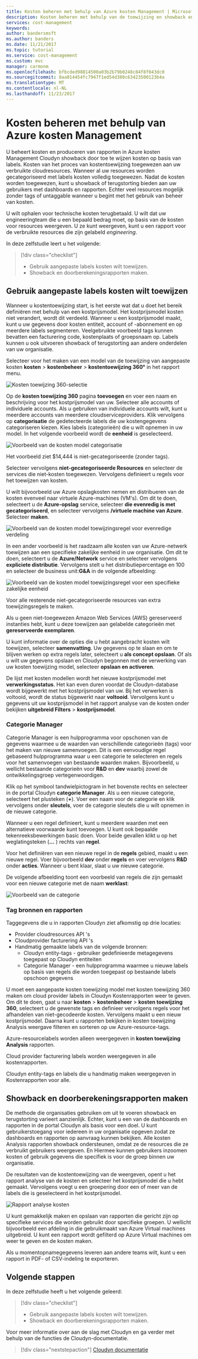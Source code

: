 ```yaml
---
title: Kosten beheren met behulp van Azure kosten Management | Microsoft Docs
description: Kosten beheren met behulp van de toewijzing en showback en terugstorting Kostenrapporten.
services: cost-management
keywords: 
author: bandersmsft
ms.author: banders
ms.date: 11/21/2017
ms.topic: tutorial
ms.service: cost-management
ms.custom: mvc
manager: carmonm
ms.openlocfilehash: bfbcded98814500a03b2b79b0248c84f8f043dc0
ms.sourcegitcommit: 8aa014454fc7947f1ed54d380c63423500123b4a
ms.translationtype: MT
ms.contentlocale: nl-NL
ms.lasthandoff: 11/23/2017
---
```

# <a name="manage-costs-by-using-azure-cost-management"></a>Kosten beheren met behulp van Azure kosten Management

U beheert kosten en produceren van rapporten in Azure kosten Management Cloudyn showback door toe te wijzen kosten op basis van labels. Kosten van het proces van kostentoewijzing toegewezen aan uw verbruikte cloudresources. Wanneer al uw resources worden gecategoriseerd met labels kosten volledig toegewezen. Nadat de kosten worden toegewezen, kunt u showback of terugstorting bieden aan uw gebruikers met dashboards en rapporten. Echter veel resources mogelijk zonder tags of untaggable wanneer u begint met het gebruik van beheer van kosten.

U wilt ophalen voor technische kosten terugbetaald. U wilt dat uw engineeringteam die u een bepaald bedrag moet, op basis van de kosten voor resources weergeven. U ze kunt weergeven, kunt u een rapport voor de verbruikte resources die zijn gelabeld *engineering*.

In deze zelfstudie leert u het volgende:

> [!div class="checklist"]
> * Gebruik aangepaste labels kosten wilt toewijzen.
> * Showback en doorberekeningsrapporten maken.

## <a name="use-custom-tags-to-allocate-costs"></a>Gebruik aangepaste labels kosten wilt toewijzen

Wanneer u kostentoewijzing start, is het eerste wat dat u doet het bereik definiëren met behulp van een kostprijsmodel. Het kostprijsmodel kosten niet verandert, wordt dit verdeeld. Wanneer u een kostprijsmodel maakt, kunt u uw gegevens door kosten entiteit, account of -abonnement en op meerdere labels segmenteren. Veelgebruikte voorbeeld tags kunnen bevatten een facturering code, kostenplaats of groepsnaam op. Labels kunnen u ook uitvoeren showback of terugstorting aan andere onderdelen van uw organisatie.

Selecteer voor het maken van een model van de toewijzing van aangepaste kosten **kosten** &gt; **kostenbeheer** &gt; **kostentoewijzing 360°** in het rapport menu.

![Kosten toewijzing 360-selectie](./media/tutorial-manage-costs/cost-allocation-360.png)

Op de **kosten toewijzing 360** pagina **toevoegen** en voer een naam en beschrijving voor het kostprijsmodel van uw. Selecteer alle accounts of individuele accounts. Als u gebruiken van individuele accounts wilt, kunt u meerdere accounts van meerdere cloudserviceproviders. Klik vervolgens op **categorisatie** de gedetecteerde labels die uw kostengegevens categoriseren kiezen. Kies labels (categorieën) die u wilt opnemen in uw model. In het volgende voorbeeld wordt de **eenheid** is geselecteerd.

![Voorbeeld van de kosten model categorisatie](./media/tutorial-manage-costs/cost-model01.png)



Het voorbeeld ziet $14,444 is niet-gecategoriseerde (zonder tags).

Selecteer vervolgens **niet-gecategoriseerde Resources** en selecteer de services die niet-kosten toegewezen. Vervolgens definieert u regels voor het toewijzen van kosten.

U wilt bijvoorbeeld uw Azure opslagkosten nemen en distribueren van de kosten evenveel naar virtuele Azure-machines (VM's). Om dit te doen, selecteert u de **Azure-opslag** service, selecteer **die evenredig is met gecategoriseerd**, en selecteer vervolgens **/virtuele machine van Azure**. Selecteer **maken**.

![Voorbeeld van de kosten model toewijzingsregel voor evenredige verdeling](./media/tutorial-manage-costs/cost-model02.png)



In een ander voorbeeld is het raadzaam alle kosten van uw Azure-netwerk toewijzen aan een specifieke zakelijke eenheid in uw organisatie. Om dit te doen, selecteert u de **Azure/Network** service en selecteer vervolgens **expliciete distributie**. Vervolgens stelt u het distributiepercentage en 100 en selecteer de business unit:**G&amp;A** in de volgende afbeelding:

![Voorbeeld van de kosten model toewijzingsregel voor een specifieke zakelijke eenheid](./media/tutorial-manage-costs/cost-model03.png)



Voor alle resterende niet-gecategoriseerde resources van extra toewijzingsregels te maken.

Als u geen niet-toegewezen Amazon Web Services (AWS) gereserveerd instanties hebt, kunt u deze toewijzen aan gelabelde categorieën met **gereserveerde exemplaren**.

U kunt informatie over de opties die u hebt aangebracht kosten wilt toewijzen, selecteer **samenvatting**. Uw gegevens op te slaan en om te blijven werken op extra regels later, selecteert u **als concept opslaan**. Of als u wilt uw gegevens opslaan en Cloudyn begonnen met de verwerking van uw kosten toewijzing model, selecteer **opslaan en activeren**.

De lijst met kosten modellen wordt het nieuwe kostprijsmodel met **verwerkingsstatus**. Het kan even duren voordat de Cloudyn-database wordt bijgewerkt met het kostprijsmodel van uw. Bij het verwerken is voltooid, wordt de status bijgewerkt naar **voltooid**. Vervolgens kunt u gegevens uit uw kostprijsmodel in het rapport analyse van de kosten onder bekijken **uitgebreid Filters** &gt; **kostprijsmodel**.

### <a name="category-manager"></a>Categorie Manager

Categorie Manager is een hulpprogramma voor opschonen van de gegevens waarmee u de waarden van verschillende categorieën (tags) voor het maken van nieuwe samenvoegen. Dit is een eenvoudige regel gebaseerd hulpprogramma waar u een categorie te selecteren en regels voor het samenvoegen van bestaande waarden maken. Bijvoorbeeld, u wellicht bestaande categorieën voor **R&amp;D** en **dev** waarbij zowel de ontwikkelingsgroep vertegenwoordigen.

Klik op het symbool tandwielpictogram in het bovenste rechts en selecteer in de portal Cloudyn **categorie Manager**. Als u een nieuwe categorie, selecteert het plusteken (**+**). Voer een naam voor de categorie en klik vervolgens onder **sleutels**, voer de categorie sleutels die u wilt opnemen in de nieuwe categorie.

Wanneer u een regel definieert, kunt u meerdere waarden met een alternatieve voorwaarde kunt toevoegen. U kunt ook bepaalde tekenreeksbewerkingen basic doen. Voor beide gevallen klikt u op het weglatingsteken (**...** ) rechts van **regel**.

Voor het definiëren van een nieuwe regel in de **regels** gebied, maakt u een nieuwe regel. Voer bijvoorbeeld **dev** onder **regels** en voer vervolgens **R&amp;D** onder **acties**. Wanneer u bent klaar, slaat u uw nieuwe categorie.

De volgende afbeelding toont een voorbeeld van regels die zijn gemaakt voor een nieuwe categorie met de naam **werklast**:

![Voorbeeld van de categorie](./media/tutorial-manage-costs/category01.png)

### <a name="tag-sources-and-reports"></a>Tag bronnen en rapporten

Taggegevens die u in rapporten Cloudyn ziet afkomstig op drie locaties:

- Provider cloudresources API 's
- Cloudprovider facturering API 's
- Handmatig gemaakte labels van de volgende bronnen:
    - Cloudyn entity-tags - gebruiker gedefinieerde metagegevens toegepast op Cloudyn entiteiten
    - Categorie Manager - een hulpprogramma waarmee u nieuwe labels op basis van regels die worden toegepast op bestaande labels opschoon gegevens

U moet een aangepaste kosten toewijzing model met kosten toewijzing 360 maken om cloud provider labels in Cloudyn Kostenrapporten weer te geven. Om dit te doen, gaat u naar **kosten** > **kostenbeheer** > **kosten toewijzing 360**, selecteert u de gewenste tags en definieer vervolgens regels voor het afhandelen van niet-gecodeerde kosten. Vervolgens maakt u een nieuw kostprijsmodel. Daarna kunt u rapporten bekijken in kosten toewijzing Analysis weergave filteren en sorteren op uw Azure-resource-tags.

Azure-resourcelabels worden alleen weergegeven in **kosten toewijzing Analysis** rapporten.

Cloud provider facturering labels worden weergegeven in alle kostenrapporten.

Cloudyn entity-tags en labels die u handmatig maken weergegeven in Kostenrapporten voor alle.


## <a name="create-showback-and-chargeback-reports"></a>Showback en doorberekeningsrapporten maken

De methode die organisaties gebruiken om uit te voeren showback en terugstorting varieert aanzienlijk. Echter, kunt u een van de dashboards en rapporten in de portal Cloudyn als basis voor een doel. U kunt gebruikerstoegang voor iedereen in uw organisatie opgeven zodat ze dashboards en rapporten op aanvraag kunnen bekijken. Alle kosten Analysis rapporten showback ondersteunen, omdat ze de resources die ze verbruikt gebruikers weergeven. En Hiermee kunnen gebruikers inzoomen kosten of gebruik gegevens die specifiek is voor de groep binnen uw organisatie.

De resultaten van de kostentoewijzing van de weergeven, opent u het rapport analyse van de kosten en selecteer het kostprijsmodel die u hebt gemaakt. Vervolgens voegt u een groepering door een of meer van de labels die is geselecteerd in het kostprijsmodel.

![Rapport analyse kosten](./media/tutorial-manage-costs/cost-analysis.png)

U kunt gemakkelijk maken en opslaan van rapporten die gericht zijn op specifieke services die worden gebruikt door specifieke groepen. U wellicht bijvoorbeeld een afdeling in die gebruikmaakt van Azure Virtual machines uitgebreid. U kunt een rapport wordt gefilterd op Azure Virtual machines om weer te geven en de kosten maken.

Als u momentopnamegegevens leveren aan andere teams wilt, kunt u een rapport in PDF- of CSV-indeling te exporteren.


## <a name="next-steps"></a>Volgende stappen

In deze zelfstudie heeft u het volgende geleerd:

> [!div class="checklist"]
> * Gebruik aangepaste labels kosten wilt toewijzen.
> * Showback en doorberekeningsrapporten maken.



Voor meer informatie over aan de slag met Cloudyn en ga verder met behulp van de functies de Cloudyn-documentatie.

> [!div class="nextstepaction"]
> [Cloudyn documentatie](https://support.cloudyn.com/hc/)
